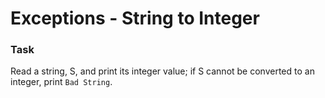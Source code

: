 # Exceptions - String to Integer

### Task

Read a string, S, and print its integer value; if S cannot be converted to an integer, print ```Bad String```.

